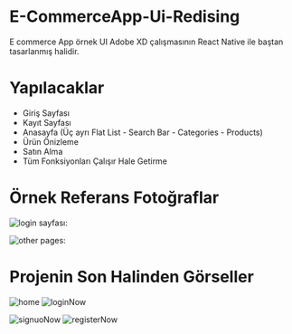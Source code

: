 # E-CommerceApp-Ui-Redising

E commerce App örnek UI Adobe XD çalışmasının React Native ile baştan tasarlanmış halidir.


# Yapılacaklar

* Giriş Sayfası
* Kayıt Sayfası
* Anasayfa (Üç ayrı Flat List - Search Bar - Categories - Products)
* Ürün Önizleme
* Satın Alma 
* Tüm Fonksiyonları Çalışır Hale Getirme

# Örnek Referans Fotoğraflar

![login sayfası:](https://i.pinimg.com/originals/5c/23/ff/5c23ff26df1298a398472395973f4e00.jpg)

![other pages:](https://i.pinimg.com/564x/40/f8/a4/40f8a414639a2bae84b555bc46d724c7.jpg)

# Projenin Son Halinden Görseller
![home](https://i.pinimg.com/564x/58/e3/2b/58e32b33a65bb7db88765e9c0e6bb779.jpg )
![loginNow](https://i.pinimg.com/564x/81/c9/52/81c9520475cfb7ab4b0e487660c92d56.jpg)

![signuoNow](https://i.pinimg.com/564x/c7/bf/d8/c7bfd8177fd06c7d49358eaac40eeba1.jpg)
![registerNow](https://i.pinimg.com/564x/cb/fd/ed/cbfded6753d151a3d2cddb61d998a688.jpg)
